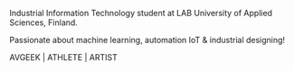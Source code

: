 Industrial Information Technology student at LAB University of Applied Sciences, Finland. 


Passionate about machine learning, automation IoT & industrial designing!

AVGEEK | ATHLETE | ARTIST

